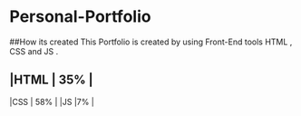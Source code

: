 # Personal-Portfolio

##How its created 
This Portfolio is created by using Front-End tools HTML , CSS and JS .

|HTML | 35% |
-------------
|CSS  | 58% |
|JS   |7%   |
